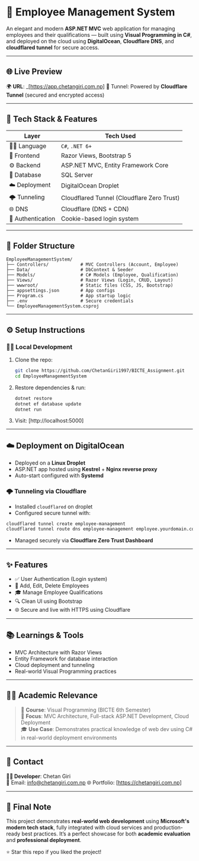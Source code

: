 # 💼 Employee Management System

An elegant and modern **ASP.NET MVC** web application for managing employees and their qualifications — built using **Visual Programming in C#**, and deployed on the cloud using **DigitalOcean**, **Cloudflare DNS**, and **cloudflared tunnel** for secure access.

---

## 🌐 Live Preview

🌍 **URL**: _[https://app.chetangiri.com.np] 
🔐 Tunnel: Powered by **Cloudflare Tunnel** (secured and encrypted access)

---

## 🚀 Tech Stack & Features

| Layer         | Tech Used |
|---------------|-----------|
| 👨‍💻 Language      | `C#`, `.NET 6+` |
| 🎨 Frontend     | Razor Views, Bootstrap 5 |
| ⚙️ Backend      | ASP.NET MVC, Entity Framework Core |
| 💾 Database     | SQL Server  |
| ☁️ Deployment   | DigitalOcean Droplet |
| 🌩️ Tunneling    | Cloudflared Tunnel (Cloudflare Zero Trust) |
| 🌐 DNS          | Cloudflare (DNS + CDN) |
| 🔐 Authentication | Cookie-based login system |

---

## 🏧 Folder Structure

```plaintext
EmployeeManagementSystem/
├── Controllers/            # MVC Controllers (Account, Employee)
├── Data/                   # DbContext & Seeder
├── Models/                 # C# Models (Employee, Qualification)
├── Views/                  # Razor Views (Login, CRUD, Layout)
├── wwwroot/                # Static files (CSS, JS, Bootstrap)
├── appsettings.json        # App configs
├── Program.cs              # App startup logic
├── .env                    # Secure credentials
└── EmployeeManagementSystem.csproj
```

---


## ⚙️ Setup Instructions

### 🧑‍💻 Local Development

1. Clone the repo:
   ```bash
   git clone https://github.com/ChetanGiri1997/BICTE_Assignment.git
   cd EmployeeManagementSystem
   ```

2. Restore dependencies & run:
   ```bash
   dotnet restore
   dotnet ef database update
   dotnet run
   ```

3. Visit: [http://localhost:5000]

---

## ☁️ Deployment on DigitalOcean

- Deployed on a **Linux Droplet**
- ASP.NET app hosted using **Kestrel** + **Nginx reverse proxy**
- Auto-start configured with **Systemd**

### 🌩️ Tunneling via Cloudflare

- Installed `cloudflared` on droplet
- Configured secure tunnel with:

```bash
cloudflared tunnel create employee-management
cloudflared tunnel route dns employee-management employee.yourdomain.com
```

- Managed securely via **Cloudflare Zero Trust Dashboard**

---

## ✨ Features

- ✅ User Authentication (Login system)
- 🧑 Add, Edit, Delete Employees
- 🎓 Manage Employee Qualifications
- 🔍 Clean UI using Bootstrap
- 🌐 Secure and live with HTTPS using Cloudflare

---


## 📚 Learnings & Tools

- MVC Architecture with Razor Views
- Entity Framework for database interaction
- Cloud deployment and tunneling
- Real-world Visual Programming practices

---

## 👨‍🏫 Academic Relevance

> 📘 **Course**: Visual Programming (BICTE 6th Semester)  
> 🧪 **Focus**: MVC Architecture, Full-stack ASP.NET Development, Cloud Deployment  
> 🎓 **Use Case**: Demonstrates practical knowledge of web dev using C# in real-world deployment environments

---

## 📩 Contact

**👨‍💻 Developer**: Chetan Giri  
📧 Email: info@chetangiri.com.np 
🌐 Portfolio: [https://chetangiri.com.np]

---

## 🏑 Final Note

This project demonstrates **real-world web development** using **Microsoft's modern tech stack**, fully integrated with cloud services and production-ready best practices. It’s a perfect showcase for both **academic evaluation** and **professional deployment**.

⭐ Star this repo if you liked the project!

